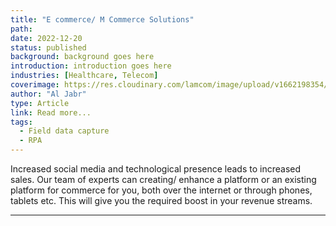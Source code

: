 ```yaml
---
title: "E commerce/ M Commerce Solutions"
path:
date: 2022-12-20
status: published
background: background goes here
introduction: introduction goes here
industries: [Healthcare, Telecom]
coverimage: https://res.cloudinary.com/lamcom/image/upload/v1662198354/lamhouse/icon/ecommerce_jtjbvh.png
author: "Al Jabr"
type: Article
link: Read more...
tags:
  - Field data capture
  - RPA
---
```


 Increased social media and technological presence leads to increased sales. Our team of experts can creating/ enhance a platform or an existing platform for commerce for you, both over the internet or through phones, tablets etc. This will give you the required boost in your revenue streams.

---



<!--more-->

